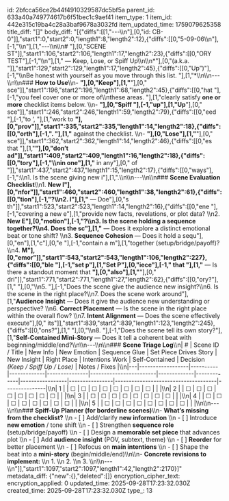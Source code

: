 id: 2bfcca56ce2b44f4910329587dc5bf5a
parent_id: 633a40a749774617b6f51bec1c9aef41
item_type: 1
item_id: 442e315c19ba4c28a3baf9678a3032fd
item_updated_time: 1759079625358
title_diff: "[]"
body_diff: "[{\"diffs\":[[1,\"---\\\n\"],[0,\"id: CB-0\"]],\"start1\":0,\"start2\":0,\"length1\":8,\"length2\":12},{\"diffs\":[[0,\"5-09-06\\\n\"],[-1,\"\\\n\"],[1,\"---\\\n\\\n# \"],[0,\"SCENE ST\"]],\"start1\":106,\"start2\":106,\"length1\":17,\"length2\":23},{\"diffs\":[[0,\"ORY TEST\"],[-1,\"\\\n\"],[1,\" — Keep, Lose, or Spiff Up\\\n\\\n*\"],[0,\"(a.k.a. \"]],\"start1\":129,\"start2\":129,\"length1\":17,\"length2\":45},{\"diffs\":[[0,\"Up”)\"],[-1,\"\\\nBe honest with yourself as you move through this list. \"],[1,\"*\\\n\\\n---\\\n\\\n### **How to Use**\\\n- **\"],[0,\"Keep\"],[1,\"**\"],[0,\" sce\"]],\"start1\":196,\"start2\":196,\"length1\":68,\"length2\":45},{\"diffs\":[[0,\"hat \"],[-1,\"you feel cover one or more of\\\nthese areas. \"],[1,\"clearly satisfy **one or more** checklist items below.  \\\n- **\"],[0,\"Spiff \"],[-1,\"up\"],[1,\"Up**\"],[0,\" sce\"]],\"start1\":246,\"start2\":246,\"length1\":59,\"length2\":79},{\"diffs\":[[0,\"eed \"],[-1,\"to ‘, \"],[1,\"work to **\"],[0,\"prov\"]],\"start1\":335,\"start2\":335,\"length1\":14,\"length2\":18},{\"diffs\":[[0,\"orth\"],[-1,\". \"],[1,\"** against the checklist.  \\\n- **\"],[0,\"Lose\"],[1,\"**\"],[0,\" sce\"]],\"start1\":362,\"start2\":362,\"length1\":14,\"length2\":46},{\"diffs\":[[0,\"es that \"],[1,\"**\"],[0,\"don’t ad\"]],\"start1\":409,\"start2\":409,\"length1\":16,\"length2\":18},{\"diffs\":[[0,\"tory\"],[-1,\"\\\nin one\"],[1,\"** in any\"],[0,\" of \"]],\"start1\":437,\"start2\":437,\"length1\":15,\"length2\":17},{\"diffs\":[[0,\"ways\"],[-1,\":\\\n1. Is the scene giving new i\"],[1,\".\\\n\\\n---\\\n\\\n### **Scene Evaluation Checklist**\\\n1. **New I\"],[0,\"nfor\"]],\"start1\":460,\"start2\":460,\"length1\":38,\"length2\":61},{\"diffs\":[[0,\"tion\"],[-1,\"?\\\n2. I\"],[1,\"** — Doe\"],[0,\"s th\"]],\"start1\":523,\"start2\":523,\"length1\":14,\"length2\":16},{\"diffs\":[[0,\"ene \"],[-1,\"covering a new e\"],[1,\"provide new facts, revelations, or plot data?  \\\n2. **New E\"],[0,\"motion\"],[-1,\"?\\\n3. Is the scene holding a sequence together?\\\n4. Does the sc\"],[1,\"** — Does it explore a distinct emotional beat or tone shift?  \\\n3. **Sequence Cohesion** — Does it hold a sequ\"],[0,\"en\"],[1,\"c\"],[0,\"e \"],[-1,\"contain a m\"],[1,\"together (setup/bridge/payoff)?  \\\n4. **M\"],[0,\"emor\"]],\"start1\":543,\"start2\":543,\"length1\":106,\"length2\":227},{\"diffs\":[[0,\"ble \"],[-1,\"set p\"],[1,\"Set P\"],[0,\"iece\"],[-1,\" that \"],[1,\"** — Is there a standout moment that **\"],[0,\"also\"],[1,\"**\"],[0,\" dri\"]],\"start1\":771,\"start2\":771,\"length1\":27,\"length2\":62},{\"diffs\":[[0,\"ory?\"],[1,\"  \"],[0,\"\\\n5. \"],[-1,\"Does the scene give the audience new insight?\\\n6. Is the scene in the right place?\\\n7. Does the scene work around\"],[1,\"**Audience Insight** — Does it give the audience new understanding or perspective?  \\\n6. **Correct Placement** — Is the scene in the right place within the overall flow?  \\\n7. **Intent Alignment** — Does the scene effectively execute\"],[0,\" its\"]],\"start1\":839,\"start2\":839,\"length1\":123,\"length2\":245},{\"diffs\":[[0,\"ons?\"],[1,\"  \"],[0,\"\\\n8. \"],[-1,\"Does the scene tell its own story?\"],[1,\"**Self-Contained Mini-Story** — Does it tell a coherent beat with beginning/middle/end?\\\n\\\n---\\\n\\\n### **Scene Triage Log**\\\n| # | Scene ID / Title | New Info | New Emotion | Sequence Glue | Set Piece Drives Story | New Insight | Right Place | Intentions Work | Self-Contained | Decision *(Keep / Spiff Up / Lose)* | Notes / Fixes |\\\n|---|------------------|----------|-------------|---------------|------------------------|-------------|-------------|-----------------|----------------|-------------------------------------|---------------|\\\n| 1 |                  | ☐        | ☐           | ☐             | ☐                      | ☐           | ☐           | ☐               | ☐              |                                     |               |\\\n| 2 |                  | ☐        | ☐           | ☐             | ☐                      | ☐           | ☐           | ☐               | ☐              |                                     |               |\\\n| 3 |                  | ☐        | ☐           | ☐             | ☐                      | ☐           | ☐           | ☐               | ☐              |                                     |               |\\\n| 4 |                  | ☐        | ☐           | ☐             | ☐                      | ☐           | ☐           | ☐               | ☐              |                                     |               |\\\n| 5 |                  | ☐        | ☐           | ☐             | ☐                      | ☐           | ☐           | ☐               | ☐              |                                     |               |\\\n\\\n---\\\n\\\n### **Spiff-Up Planner (for borderline scenes)**\\\n- **What’s missing from the checklist?**  \\\n  - [ ] Add/clarify **new information**  \\\n  - [ ] Introduce **new emotion** / tone shift  \\\n  - [ ] Strengthen **sequence role** (setup/bridge/payoff)  \\\n  - [ ] Design a **memorable set piece** that advances plot  \\\n  - [ ] Add **audience insight** (POV, subtext, theme)  \\\n  - [ ] **Reorder** for better placement  \\\n  - [ ] Refocus on **main intentions**  \\\n  - [ ] Shape the beat into a **mini-story** (begin/middle/end)\\\n\\\n- **Concrete revisions to implement:**  \\\n  1.  \\\n  2.  \\\n  3.  \\\n\\\n---\\\n\"]],\"start1\":1097,\"start2\":1097,\"length1\":42,\"length2\":2170}]"
metadata_diff: {"new":{},"deleted":[]}
encryption_cipher_text: 
encryption_applied: 0
updated_time: 2025-09-28T17:23:32.030Z
created_time: 2025-09-28T17:23:32.030Z
type_: 13